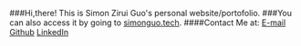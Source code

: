###Hi,there! This is Simon Zirui Guo's personal website/portofolio.
###You can also access it by going to [simonguo.tech](https://simonguozirui.github.io/).
####Contact Me at:
[E-mail](simonguozirui@gmail.com)
[Github](https://github.com/simonguozirui)
[LinkedIn](https://ca.linkedin.com/in/simon-guo-427b4a112)
